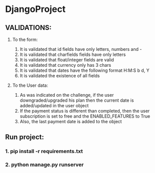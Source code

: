 # DjangoProject

## VALIDATIONS:

1. To the form: 
    1. It is validated that id fields have only letters, numbers and \-
    2. It is validated that charfields fields have only letters
    3. It is validated that float/integer fields are valid
    4. It is validated that currency only has 3 chars
    5. It is validated that dates have the following format H:M:S b d, Y
    6. It is validated the existence of all fields

2. To the User data:
    1. As was indicated on the challenge, if the user downgraded/upgraded his plan then the current date is added/updated in the user object 
    2. If the payment status is different than completed, then the user subscription is set to free and the ENABLED_FEATURES to True
    3. Also, the last payment date is added to the object

## Run project:

### 1. pip install -r requirements.txt
### 2. python manage.py runserver 